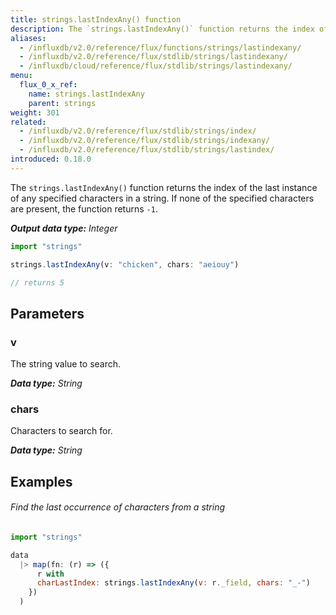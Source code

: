 ```yaml
---
title: strings.lastIndexAny() function
description: The `strings.lastIndexAny()` function returns the index of the last instance of any specified characters in a string.
aliases:
  - /influxdb/v2.0/reference/flux/functions/strings/lastindexany/
  - /influxdb/v2.0/reference/flux/stdlib/strings/lastindexany/
  - /influxdb/cloud/reference/flux/stdlib/strings/lastindexany/
menu:
  flux_0_x_ref:
    name: strings.lastIndexAny
    parent: strings
weight: 301
related:
  - /influxdb/v2.0/reference/flux/stdlib/strings/index/
  - /influxdb/v2.0/reference/flux/stdlib/strings/indexany/
  - /influxdb/v2.0/reference/flux/stdlib/strings/lastindex/
introduced: 0.18.0
---
```


The `strings.lastIndexAny()` function returns the index of the last instance of any specified characters in a string.
If none of the specified characters are present, the function returns `-1`.

_**Output data type:** Integer_

```js
import "strings"

strings.lastIndexAny(v: "chicken", chars: "aeiouy")

// returns 5
```

## Parameters

### v
The string value to search.

_**Data type:** String_

### chars
Characters to search for.

_**Data type:** String_

## Examples

###### Find the last occurrence of characters from a string
```js
import "strings"

data
  |> map(fn: (r) => ({
      r with
      charLastIndex: strings.lastIndexAny(v: r._field, chars: "_-")
    })
  )
```
